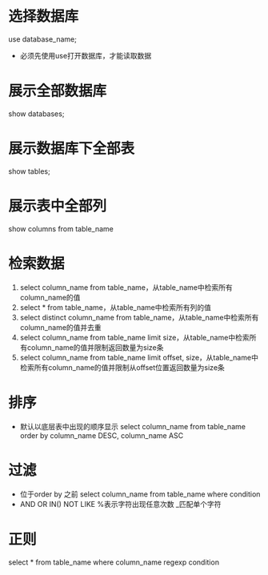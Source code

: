 # 选择数据库
use database_name;
- 必须先使用use打开数据库，才能读取数据

# 展示全部数据库
show databases;

# 展示数据库下全部表
show tables;

# 展示表中全部列
show columns from table_name

# 检索数据
1. select column_name from table_name，从table_name中检索所有column_name的值
2. select * from table_name，从table_name中检索所有列的值
3. select distinct column_name from table_name，从table_name中检索所有column_name的值并去重
4. select column_name from table_name limit size，从table_name中检索所有column_name的值并限制返回数量为size条
5. select column_name from table_name limit offset, size，从table_name中检索所有column_name的值并限制从offset位置返回数量为size条

# 排序
- 默认以底层表中出现的顺序显示
select column_name from table_name order by column_name DESC, column_name ASC

# 过滤
- 位于order by 之前
select column_name from table_name where condition
- AND OR IN() NOT LIKE %表示字符出现任意次数 _匹配单个字符

# 正则
select * from table_name where column_name regexp condition
